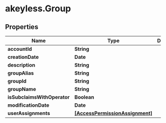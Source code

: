 # akeyless.Group

## Properties

Name | Type | Description | Notes
------------ | ------------- | ------------- | -------------
**accountId** | **String** |  | [optional] 
**creationDate** | **Date** |  | [optional] 
**description** | **String** |  | [optional] 
**groupAlias** | **String** |  | [optional] 
**groupId** | **String** |  | [optional] 
**groupName** | **String** |  | [optional] 
**isSubclaimsWithOperator** | **Boolean** |  | [optional] 
**modificationDate** | **Date** |  | [optional] 
**userAssignments** | [**[AccessPermissionAssignment]**](AccessPermissionAssignment.md) |  | [optional] 


